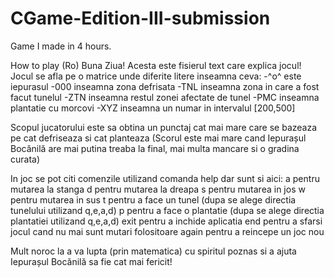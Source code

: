 # CGame-Edition-III-submission
Game I made in 4 hours.

 How to play (Ro)
Buna Ziua!
Acesta este fisierul text care explica jocul!
Jocul se afla pe o matrice unde diferite litere inseamna ceva:
-^o^ este iepurasul
-000 inseamna zona defrisata
-TNL inseamna zona in care a fost facut tunelul
-ZTN inseamna restul zonei afectate de tunel
-PMC inseamna plantatie cu morcovi
-XYZ inseamna un numar in intervalul [200,500]

Scopul jucatorului este sa obtina un punctaj cat mai mare care se bazeaza pe cat defriseaza si cat planteaza
(Scorul este mai mare cand Iepurașul Bocănilă are mai putina treaba la final, mai multa mancare si o gradina curata)

In joc se pot citi comenzile utilizand comanda help dar sunt si aici:
a pentru mutarea la stanga
d pentru mutarea la dreapa
s pentru mutarea in jos
w pentru mutarea in sus
t pentru a face un tunel (dupa se alege directia tunelului utilizand q,e,a,d)
p pentru a face o plantatie (dupa se alege directia plantatiei utilizand q,e,a,d)
exit pentru a inchide aplicatia
end pentru a sfarsi jocul cand nu mai sunt mutari folositoare
again pentru a reincepe un joc nou

Mult noroc la a va lupta (prin matematica) cu spiritul poznas si a ajuta Iepurașul Bocănilă sa fie cat mai fericit!
